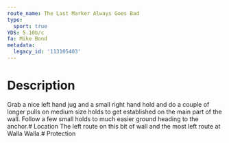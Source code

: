 ```yaml
---
route_name: The Last Marker Always Goes Bad
type:
  sport: true
YDS: 5.10b/c
fa: Mike Bond
metadata:
  legacy_id: '113105403'
---
```

# Description
Grab a nice left hand jug and a small right hand hold and do a couple of longer pulls on medium size holds to get established on the main part of the wall.  Follow a few small holds to much easier ground heading to the anchor.# Location
The left route on this bit of wall and the most left route at Walla Walla.# Protection
